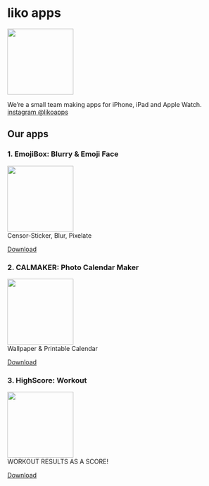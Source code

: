 # liko apps
<a href="https://apps.apple.com/developer/junhyun-song/id1602669717"><img src="https://likoapps.github.io/apps/likoapps.png" width=150></a>

We’re a small team making apps for iPhone, iPad and Apple Watch.
<br>
[instagram @likoapps](https://www.instagram.com/likoapps/)
<br>

## Our apps

### 1. EmojiBox: Blurry & Emoji Face
  <img src="https://likoapps.github.io/apps/emojibox.png" width=150><br>
  Censor-Sticker, Blur, Pixelate

  <a href="https://apps.apple.com/app/id1624326541">Download</a>

### 2. CALMAKER: Photo Calendar Maker

  <img src="https://likoapps.github.io/apps/calmaker.png" width=150><br>
  Wallpaper & Printable Calendar

  <a href="https://apps.apple.com/app/id1602669715">Download</a>

### 3. HighScore: Workout

  <img src="https://likoapps.github.io/apps/highscore.png" width=150><br>
  WORKOUT RESULTS AS A SCORE!

  <a href="https://apps.apple.com/app/id1617645877">Download</a>



